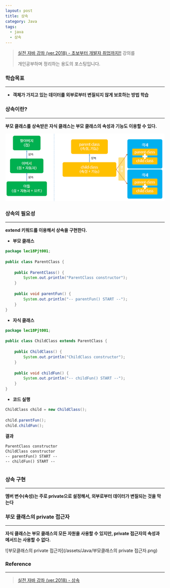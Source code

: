```yaml
---
layout: post
title: 상속
category: Java
tags:
  - java
  - 상속
---
```




> [실전 자바 강좌 (ver.2018) - 초보부터 개발자 취업까지!!](https://www.inflearn.com/course/%EC%8B%A4%EC%A0%84-%EC%9E%90%EB%B0%94_java-renew/) 강의를
>
> 개인공부하며 정리하는 용도의 포스팅입니다.



### 학습목표

---

- **객체가 가지고 있는 데이터를 외부로부터 변질되지 않게 보호하는 방법 학습**



### 상속이란?

---

**부모 클래스를 상속받은 자식 클래스는 부모 클래스의 속성과 기능도 이용할 수 있다.**



![상속](/assets/Java/상속.png)



### 상속의 필요성

---

**extend 키워드를 이용해서 상속을 구현한다.**

- **부모 클래스**

```java
package lec18Pjt001;

public class ParentClass {
    
    public ParentClass() {
        System.out.println("ParentClass constructor");
    }
    
    public void parentFun() {
        System.out.println("-- parentFun() START --");
    }
}
```



- **자식 클래스**

```java
package lec18Pjt001;

public class ChildClass extends ParentClass {
    
    public ChildClass() {
        System.out.println("ChildClass constructor");
    }
    
    public void childFun() {
        System.out.println("-- childFun() START --");
    }
}
```



- **코드 실행**

```java
ChildClass child = new ChildClass();

child.parentFun();
child.childFun();
```



**결과**

```
ParentClass constructor
ChildClass constructor
-- parentFun() START --
-- childFun() START --
```



```java

```



### 상속 구현

------

**멤버 변수(속성)는 주로 private으로 설정해서, 외부로부터 데이터가 변질되는 것을 막는다**





### 부모 클래스의 private 접근자

------

**자식 클래스는 부모 클래스의 모든 자원을 사용할 수 있지만, private 접근자의 속성과 메서드는 사용할 수 없다.**



![부모클래스의 private 접근자](/assets/Java/부모클래스의 private 접근자.png)



### Reference

---

> [실전 자바 강좌 (ver.2018) - 상속](https://www.inflearn.com/course/%EC%8B%A4%EC%A0%84-%EC%9E%90%EB%B0%94_java-renew/%EC%83%81%EC%86%8D-6/)

